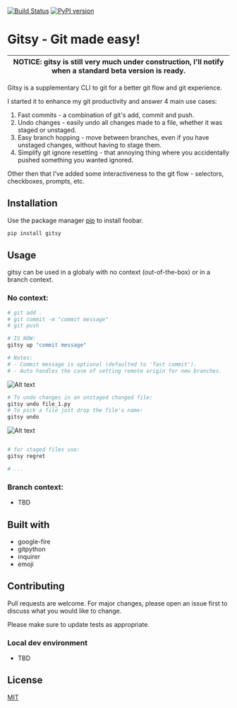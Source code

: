 [![Build Status](https://travis-ci.com/kobibarhanin/gitenv.svg?branch=master)](https://travis-ci.com/kobibarhanin/gitenv)
[![PyPI version](https://badge.fury.io/py/gitsy.svg)](https://badge.fury.io/py/gitsy)

# Gitsy - Git made easy!

| NOTICE: gitsy is still very much under construction, I'll notify when a standard beta version is ready. |
| --- |

Gitsy is a supplementary CLI to git for a better git flow and git experience.

I started it to enhance my git productivity and answer 4 main use cases:
1. Fast commits - a combination of git's add, commit and push. 
2. Undo changes - easily undo all changes made to a file, whether it was staged or unstaged.
3. Easy branch hopping - move between branches, even if you have unstaged changes, without having to stage them.
4. Simplify git ignore resetting - that annoying thing where you accidentally pushed something you wanted ignored. 

Other then that I've added some interactiveness to the git flow - selectors, checkboxes, prompts, etc.


## Installation

Use the package manager [pip](https://pip.pypa.io/en/stable/) to install foobar.

```bash
pip install gitsy
```

## Usage
gitsy can be used in a globaly with no context (out-of-the-box) or in a branch context.

### No context:

```bash
# git add .
# git commit -m "commit message"
# git push 

# IS NOW:
gitsy up "commit message" 

# Notes:
# - Commit message is optional (defaulted to 'fast commit').
# - Auto handles the case of setting remote origin for new branches.
```
![Alt text](examples/images/gitsy_up.png?raw=true "Title")
```bash
# To undo changes in an unstaged changed file:
gitsy undo file_1.py 
# To pick a file just drop the file's name:
gitsy undo
```
![Alt text](examples/images/gitsy_undo.png?raw=true "Title")
```bash

# for staged files use:
gitsy regret

# ... 
```

### Branch context:

- TBD

## Built with

- google-fire
- gitpython
- inquirer
- emoji

## Contributing
Pull requests are welcome. For major changes, please open an issue first to discuss what you would like to change.

Please make sure to update tests as appropriate.
### Local dev environment

- TBD

## License
[MIT](https://choosealicense.com/licenses/mit/)
